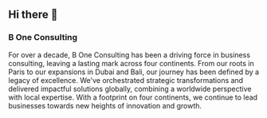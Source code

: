 ## Hi there 👋

### B One Consulting

For over a decade, B One Consulting has been a driving force in business consulting, leaving a lasting mark across four continents. From our roots in Paris to our expansions in Dubai and Bali, our journey has been defined by a legacy of excellence. We've orchestrated strategic transformations and delivered impactful solutions globally, combining a worldwide perspective with local expertise. With a footprint on four continents, we continue to lead businesses towards new heights of innovation and growth.​
<!--

**Here are some ideas to get you started:**

🙋‍♀️ A short introduction - what is your organization all about?
🌈 Contribution guidelines - how can the community get involved?
👩‍💻 Useful resources - where can the community find your docs? Is there anything else the community should know?
🍿 Fun facts - what does your team eat for breakfast?
🧙 Remember, you can do mighty things with the power of [Markdown](https://docs.github.com/github/writing-on-github/getting-started-with-writing-and-formatting-on-github/basic-writing-and-formatting-syntax)
-->
